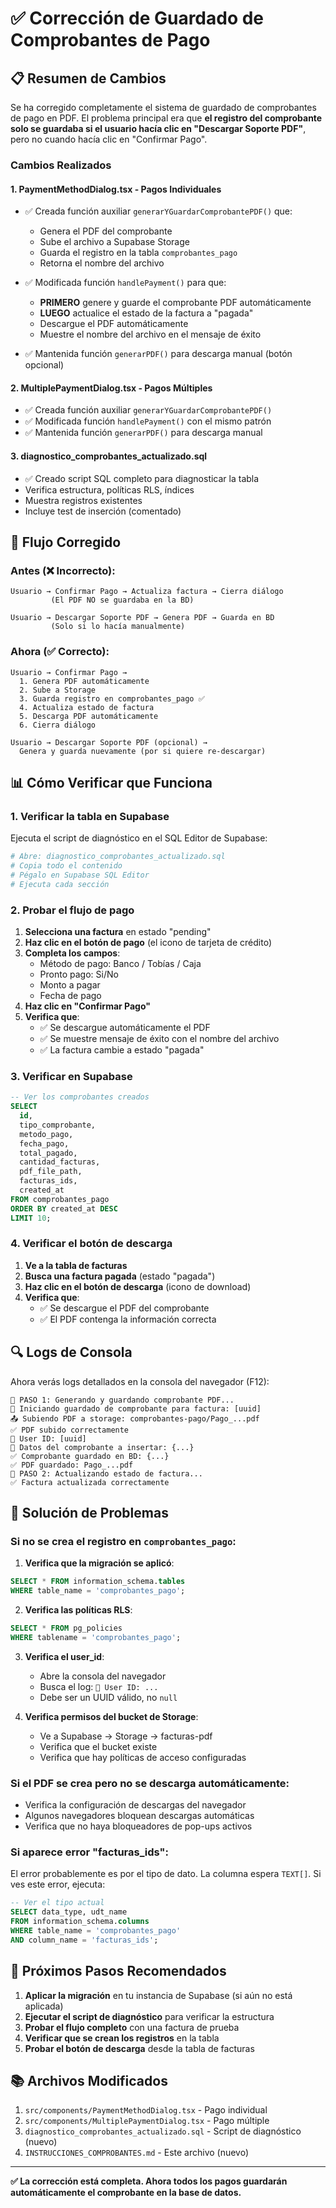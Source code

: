# ✅ Corrección de Guardado de Comprobantes de Pago

## 📋 Resumen de Cambios

Se ha corregido completamente el sistema de guardado de comprobantes de pago en PDF. El problema principal era que **el registro del comprobante solo se guardaba si el usuario hacía clic en "Descargar Soporte PDF"**, pero no cuando hacía clic en "Confirmar Pago".

### Cambios Realizados

#### 1. **PaymentMethodDialog.tsx** - Pagos Individuales
- ✅ Creada función auxiliar `generarYGuardarComprobantePDF()` que:
  - Genera el PDF del comprobante
  - Sube el archivo a Supabase Storage
  - Guarda el registro en la tabla `comprobantes_pago`
  - Retorna el nombre del archivo

- ✅ Modificada función `handlePayment()` para que:
  - **PRIMERO** genere y guarde el comprobante PDF automáticamente
  - **LUEGO** actualice el estado de la factura a "pagada"
  - Descargue el PDF automáticamente
  - Muestre el nombre del archivo en el mensaje de éxito

- ✅ Mantenida función `generarPDF()` para descarga manual (botón opcional)

#### 2. **MultiplePaymentDialog.tsx** - Pagos Múltiples
- ✅ Creada función auxiliar `generarYGuardarComprobantePDF()`
- ✅ Modificada función `handlePayment()` con el mismo patrón
- ✅ Mantenida función `generarPDF()` para descarga manual

#### 3. **diagnostico_comprobantes_actualizado.sql**
- ✅ Creado script SQL completo para diagnosticar la tabla
- Verifica estructura, políticas RLS, índices
- Muestra registros existentes
- Incluye test de inserción (comentado)

## 🎯 Flujo Corregido

### Antes (❌ Incorrecto):
```
Usuario → Confirmar Pago → Actualiza factura → Cierra diálogo
         (El PDF NO se guardaba en la BD)

Usuario → Descargar Soporte PDF → Genera PDF → Guarda en BD
         (Solo si lo hacía manualmente)
```

### Ahora (✅ Correcto):
```
Usuario → Confirmar Pago →
  1. Genera PDF automáticamente
  2. Sube a Storage
  3. Guarda registro en comprobantes_pago ✅
  4. Actualiza estado de factura
  5. Descarga PDF automáticamente
  6. Cierra diálogo

Usuario → Descargar Soporte PDF (opcional) →
  Genera y guarda nuevamente (por si quiere re-descargar)
```

## 📊 Cómo Verificar que Funciona

### 1. Verificar la tabla en Supabase
Ejecuta el script de diagnóstico en el SQL Editor de Supabase:
```bash
# Abre: diagnostico_comprobantes_actualizado.sql
# Copia todo el contenido
# Pégalo en Supabase SQL Editor
# Ejecuta cada sección
```

### 2. Probar el flujo de pago
1. **Selecciona una factura** en estado "pending"
2. **Haz clic en el botón de pago** (el icono de tarjeta de crédito)
3. **Completa los campos**:
   - Método de pago: Banco / Tobías / Caja
   - Pronto pago: Si/No
   - Monto a pagar
   - Fecha de pago
4. **Haz clic en "Confirmar Pago"**
5. **Verifica que**:
   - ✅ Se descargue automáticamente el PDF
   - ✅ Se muestre mensaje de éxito con el nombre del archivo
   - ✅ La factura cambie a estado "pagada"

### 3. Verificar en Supabase
```sql
-- Ver los comprobantes creados
SELECT
  id,
  tipo_comprobante,
  metodo_pago,
  fecha_pago,
  total_pagado,
  cantidad_facturas,
  pdf_file_path,
  facturas_ids,
  created_at
FROM comprobantes_pago
ORDER BY created_at DESC
LIMIT 10;
```

### 4. Verificar el botón de descarga
1. **Ve a la tabla de facturas**
2. **Busca una factura pagada** (estado "pagada")
3. **Haz clic en el botón de descarga** (icono de download)
4. **Verifica que**:
   - ✅ Se descargue el PDF del comprobante
   - ✅ El PDF contenga la información correcta

## 🔍 Logs de Consola

Ahora verás logs detallados en la consola del navegador (F12):

```
🎯 PASO 1: Generando y guardando comprobante PDF...
💾 Iniciando guardado de comprobante para factura: [uuid]
📤 Subiendo PDF a storage: comprobantes-pago/Pago_...pdf
✅ PDF subido correctamente
👤 User ID: [uuid]
📝 Datos del comprobante a insertar: {...}
✅ Comprobante guardado en BD: {...}
✅ PDF guardado: Pago_...pdf
🎯 PASO 2: Actualizando estado de factura...
✅ Factura actualizada correctamente
```

## 🐛 Solución de Problemas

### Si no se crea el registro en `comprobantes_pago`:

1. **Verifica que la migración se aplicó**:
```sql
SELECT * FROM information_schema.tables
WHERE table_name = 'comprobantes_pago';
```

2. **Verifica las políticas RLS**:
```sql
SELECT * FROM pg_policies
WHERE tablename = 'comprobantes_pago';
```

3. **Verifica el user_id**:
   - Abre la consola del navegador
   - Busca el log: `👤 User ID: ...`
   - Debe ser un UUID válido, no `null`

4. **Verifica permisos del bucket de Storage**:
   - Ve a Supabase → Storage → facturas-pdf
   - Verifica que el bucket existe
   - Verifica que hay políticas de acceso configuradas

### Si el PDF se crea pero no se descarga automáticamente:

- Verifica la configuración de descargas del navegador
- Algunos navegadores bloquean descargas automáticas
- Verifica que no haya bloqueadores de pop-ups activos

### Si aparece error "facturas_ids":

El error probablemente es por el tipo de dato. La columna espera `TEXT[]`.
Si ves este error, ejecuta:
```sql
-- Ver el tipo actual
SELECT data_type, udt_name
FROM information_schema.columns
WHERE table_name = 'comprobantes_pago'
AND column_name = 'facturas_ids';
```

## 📱 Próximos Pasos Recomendados

1. **Aplicar la migración** en tu instancia de Supabase (si aún no está aplicada)
2. **Ejecutar el script de diagnóstico** para verificar la estructura
3. **Probar el flujo completo** con una factura de prueba
4. **Verificar que se crean los registros** en la tabla
5. **Probar el botón de descarga** desde la tabla de facturas

## 📚 Archivos Modificados

1. `src/components/PaymentMethodDialog.tsx` - Pago individual
2. `src/components/MultiplePaymentDialog.tsx` - Pago múltiple
3. `diagnostico_comprobantes_actualizado.sql` - Script de diagnóstico (nuevo)
4. `INSTRUCCIONES_COMPROBANTES.md` - Este archivo (nuevo)

---

**✅ La corrección está completa. Ahora todos los pagos guardarán automáticamente el comprobante en la base de datos.**
